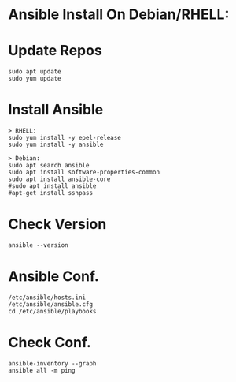 # Ansible Install On Debian/RHELL:

# Update Repos
```
sudo apt update
sudo yum update
```
# Install Ansible
```
> RHELL:
sudo yum install -y epel-release
sudo yum install -y ansible

> Debian:
sudo apt search ansible
sudo apt install software-properties-common
sudo apt install ansible-core
#sudo apt install ansible
#apt-get install sshpass
```
# Check Version
```
ansible --version
```
# Ansible Conf.
```
/etc/ansible/hosts.ini
/etc/ansible/ansible.cfg
cd /etc/ansible/playbooks
```
# Check Conf.
```
ansible-inventory --graph
ansible all -m ping
```
